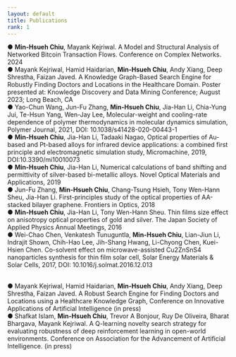 ```yaml
---
layout: default
title: Publications
rank: 1
---
```

●	**Min-Hsueh Chiu**, Mayank Kejriwal. A Model and Structural Analysis of Networked Bitcoin Transaction Flows. Conference on Complex Networks. 2024<br>
●	Mayank Kejriwal, Hamid Haidarian, **Min-Hsueh Chiu**, Andy Xiang, Deep Shrestha, Faizan Javed. A Knowledge Graph-Based Search Engine for Robustly Finding Doctors and Locations in the Healthcare Domain. Poster presented at: Knowledge Discovery and Data Mining Conference; August 2023; Long Beach, CA<br>
●	Yao-Chun Wang, Jun-Fu Zhang, **Min-Hsueh Chiu**, Jia-Han Li, Chia-Yung Jui, Te-Hsun Yang, Wen-Jay Lee, Molecular-weight and cooling-rate dependence of polymer thermodynamics in molecular dynamics simulation, Polymer Journal, 2021, DOI: 10.1038/s41428-020-00443-1<br>
●	**Min-Hsueh Chiu**, Jia-Han Li, Tadaaki Nagao, Optical properties of Au-based and Pt-based alloys for infrared device applications: a combined first principle and electromagnetic simulation study, Micromachine, 2019, DOI:10.3390/mi10010073<br>
●	**Min-Hsueh Chiu**, Jia-Han Li, Numerical calculations of band shifting and permittivity of silver-based bi-metallic alloys. Novel Optical Materials and Applications, 2019<br>
●	Jun-Fu Zhang, **Min-Hsueh Chiu**, Chang-Tsung Hsieh, Tony Wen-Hann Sheu, Jia-Han Li. First-principles study of the optical properties of AA-stacked bilayer graphene. Frontiers in Optics, 2018<br>
●	**Min-Hsueh Chiu**, Jia-Han Li, Tony Wen-Hann Sheu. Thin films size effect on anisotropy optical properties of gold and silver. The Japan Society of Applied Physics Annual Meetings, 2016<br>
●	Wei-Chao Chen, Venkatesh Tunuguntla, **Min-Hsueh Chiu**, Lian-Jiun Li, Indrajit Shown, Chih-Hao Lee, Jih-Shang Hwang, Li-Chyong Chen, Kuei-Hsien Chen. Co-solvent effect on microwave-assisted Cu2ZnSnS4 nanoparticles synthesis for thin film solar cell, Solar Energy Materials & Solar Cells, 2017, DOI: 10.1016/j.solmat.2016.12.013<br>
<br>

●	Mayank Kejriwal, Hamid Haidarian, **Min-Hsueh Chiu**, Andy Xiang, Deep Shrestha, Faizan Javed. A Robust Search Engine for Finding Doctors and Locations using a Healthcare Knowledge Graph, Conference on Innovative Applications of Artificial Intelligence (in press)<br>
●	Shafkat Islam, **Min-Hsueh Chiu**, Trevor A Bonjour, Ruy De Oliveira, Bharat Bhargava, Mayank Kejriwal. A Q-learning novelty search strategy for evaluating robustness of deep reinforcement learning in open-world environments. Conference on Association for the Advancement of Artificial Intelligence. (in press)